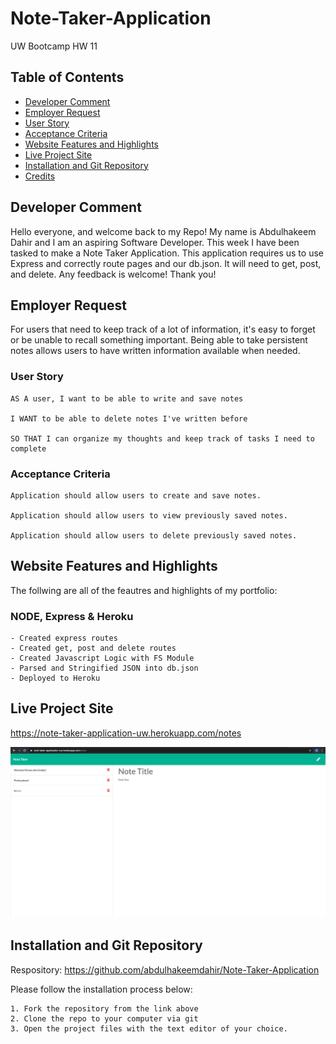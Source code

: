 # Note-Taker-Application

UW Bootcamp HW 11

## Table of Contents

- [Developer Comment](#developer-comment)
- [Employer Request](#employer-request)
- [User Story](#user-story)
- [Acceptance Criteria](#acceptance-criteria)
- [Website Features and Highlights](#website-features-and-highlights)
- [Live Project Site](#live-project-site)
- [Installation and Git Repository](#installation-and-git-repository)
- [Credits](#credits)

## Developer Comment

Hello everyone, and welcome back to my Repo! My name is Abdulhakeem Dahir and I am an aspiring Software Developer. This week I have been tasked to make a Note Taker Application. This application requires us to use Express and correctly route pages and our db.json. It will need to get, post, and delete. Any feedback is welcome! Thank you!

## Employer Request

For users that need to keep track of a lot of information, it's easy to forget or be unable to recall something important. Being able to take persistent notes allows users to have written information available when needed.

### User Story

```
AS A user, I want to be able to write and save notes

I WANT to be able to delete notes I've written before

SO THAT I can organize my thoughts and keep track of tasks I need to complete
```

### Acceptance Criteria

```
Application should allow users to create and save notes.

Application should allow users to view previously saved notes.

Application should allow users to delete previously saved notes.
```

## Website Features and Highlights

The follwing are all of the feautres and highlights of my portfolio:

### NODE, Express & Heroku

```
- Created express routes
- Created get, post and delete routes
- Created Javascript Logic with FS Module
- Parsed and Stringified JSON into db.json
- Deployed to Heroku

```

## Live Project Site

https://note-taker-application-uw.herokuapp.com/notes

![portfolio](public/assets/img/hw11.png)

## Installation and Git Repository

Respository: https://github.com/abdulhakeemdahir/Note-Taker-Application

Please follow the installation process below:

```
1. Fork the repository from the link above
2. Clone the repo to your computer via git
3. Open the project files with the text editor of your choice.
```
